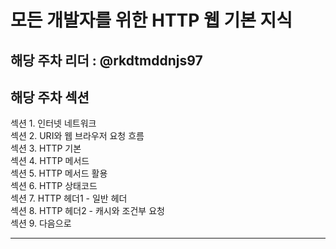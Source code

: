 # 모든 개발자를 위한 HTTP 웹 기본 지식
## 해당 주차 리더 : @rkdtmddnjs97
## 해당 주차 섹션
섹션 1. 인터넷 네트워크  
섹션 2. URI와 웹 브라우저 요청 흐름  
섹션 3. HTTP 기본  
섹션 4. HTTP 메서드  
섹션 5. HTTP 메서드 활용  
섹션 6. HTTP 상태코드  
섹션 7. HTTP 헤더1 - 일반 헤더  
섹션 8. HTTP 헤더2 - 캐시와 조건부 요청  
섹션 9. 다음으로  


---


